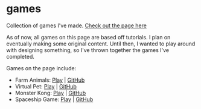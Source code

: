 # games
Collection of games I've made. [Check out the page here](https://nameless-headland-67770.herokuapp.com/)

As of now, all games on this page are based off tutorials. I plan on eventually making some original content. Until then, I wanted to play around with designing something, so I've thrown together the games I've completed.

Games on the page include:
- Farm Animals: [Play](https://nameless-headland-67770.herokuapp.com/farm-animals/) | [GitHub](https://github.com/fgarbagnati/farm-animals)
- Virtual Pet: [Play](https://nameless-headland-67770.herokuapp.com/virtual-pet/) | [GitHub](https://github.com/fgarbagnati/virtual-pet)
- Monster Kong: [Play](https://nameless-headland-67770.herokuapp.com/monster-kong/) | [GitHub](https://github.com/fgarbagnati/monster-kong)
- Spaceship Game: [Play](https://nameless-headland-67770.herokuapp.com/spaceship-game/) | [GitHub](https://github.com/fgarbagnati/spaceship-game)
